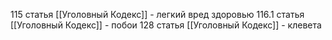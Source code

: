 115 статья [[Уголовный Кодекс]] - легкий вред здоровью
116.1 статья [[Уголовный Кодекс]] - побои
128 статья [[Уголовный Кодекс]] - клевета
